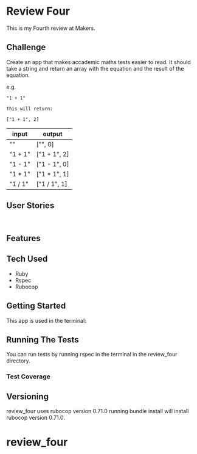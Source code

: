 # Review Four

This is my Fourth review at Makers.

## Challenge

Create an app that makes accademic maths tests easier to read. It should take a string and return an array with the equation and the result of the equation.

 e.g.
```
"1 + 1"

This will return:

["1 + 1", 2]
```

| input | output|
| --- | --- |
| "" | ["", 0] |
| "1 + 1" | ["1 + 1", 2] |
| "1 - 1" | ["1 - 1", 0] |
| "1 * 1" | ["1 * 1", 1] |
| "1 / 1" | ["1 / 1", 1] |

## User Stories

```


```


## Features



## Tech Used

- Ruby
- Rspec
- Rubocop

## Getting Started

This app is used in the terminal:




## Running The Tests
You can run tests by running rspec in the terminal in the review_four directory.

### Test Coverage

## Versioning

review_four uses rubocop version 0.71.0 running bundle install will install rubocop version 0.71.0.
# review_four
